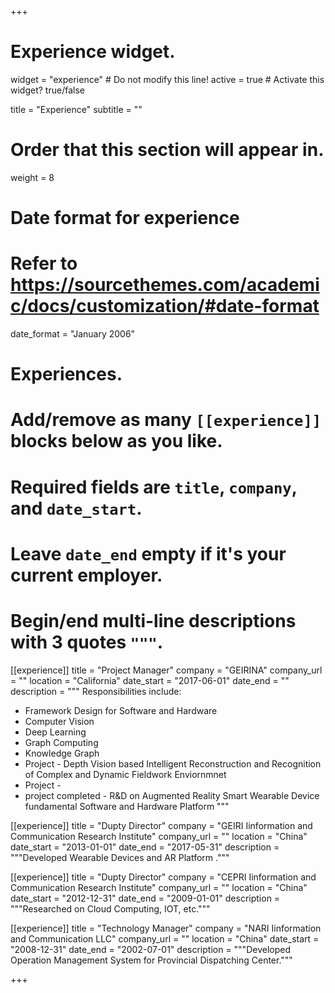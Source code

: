 +++
# Experience widget.
widget = "experience"  # Do not modify this line!
active = true  # Activate this widget? true/false

title = "Experience"
subtitle = ""

# Order that this section will appear in.
weight = 8

# Date format for experience
#   Refer to https://sourcethemes.com/academic/docs/customization/#date-format
date_format = "January 2006"

# Experiences.
#   Add/remove as many `[[experience]]` blocks below as you like.
#   Required fields are `title`, `company`, and `date_start`.
#   Leave `date_end` empty if it's your current employer.
#   Begin/end multi-line descriptions with 3 quotes `"""`.
[[experience]]
  title = "Project Manager"
  company = "GEIRINA"
  company_url = ""
  location = "California"
  date_start = "2017-06-01"
  date_end = ""
  description = """
  Responsibilities include:
  
  * Framework Design for Software and Hardware    
  * Computer Vision 
  * Deep Learning
  * Graph Computing
  * Knowledge Graph 
  * Project - Depth Vision based Intelligent Reconstruction and Recognition of Complex and Dynamic Fieldwork Enviornmnet
  * Project - 
  * project completed - R&D on Augmented Reality Smart Wearable Device fundamental Software and Hardware Platform 
  """
  
[[experience]]
  title = "Dupty Director"
  company = "GEIRI Iinformation and Communication Research Institute"
  company_url = ""
  location = "China"
  date_start = "2013-01-01"
  date_end = "2017-05-31"
  description = """Developed Wearable Devices and AR Platform ."""
  
[[experience]]
  title = "Dupty Director"
  company = "CEPRI Iinformation and Communication Research Institute"
  company_url = ""
  location = "China"
  date_start = "2012-12-31"
  date_end = "2009-01-01"
  description = """Researched on Cloud Computing, IOT, etc."""
  
[[experience]]
  title = "Technology Manager"
  company = "NARI Iinformation and Communication LLC"
  company_url = ""
  location = "China"
  date_start = "2008-12-31"
  date_end = "2002-07-01"
  description = """Developed Operation Management System for Provincial Dispatching Center."""

+++

